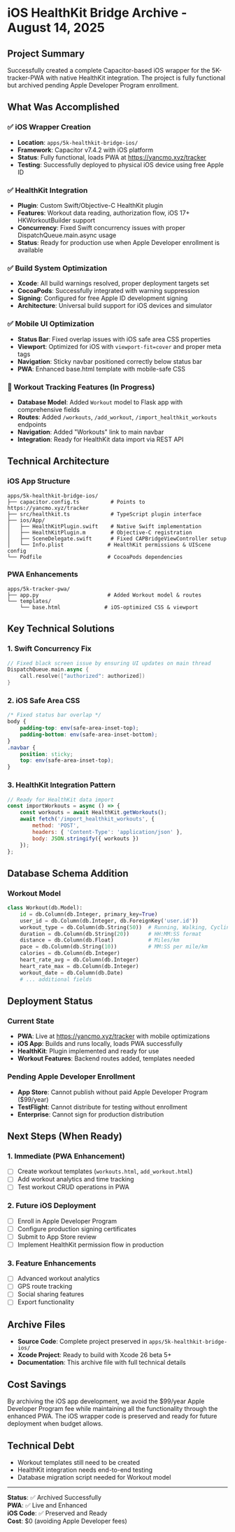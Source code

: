 # iOS HealthKit Bridge Archive - August 14, 2025

## Project Summary
Successfully created a complete Capacitor-based iOS wrapper for the 5K-tracker-PWA with native HealthKit integration. The project is fully functional but archived pending Apple Developer Program enrollment.

## What Was Accomplished

### ✅ iOS Wrapper Creation
- **Location**: `apps/5k-healthkit-bridge-ios/`
- **Framework**: Capacitor v7.4.2 with iOS platform
- **Status**: Fully functional, loads PWA at https://yancmo.xyz/tracker
- **Testing**: Successfully deployed to physical iOS device using free Apple ID

### ✅ HealthKit Integration
- **Plugin**: Custom Swift/Objective-C HealthKit plugin
- **Features**: Workout data reading, authorization flow, iOS 17+ HKWorkoutBuilder support
- **Concurrency**: Fixed Swift concurrency issues with proper DispatchQueue.main.async usage
- **Status**: Ready for production use when Apple Developer enrollment is available

### ✅ Build System Optimization
- **Xcode**: All build warnings resolved, proper deployment targets set
- **CocoaPods**: Successfully integrated with warning suppression
- **Signing**: Configured for free Apple ID development signing
- **Architecture**: Universal build support for iOS devices and simulator

### ✅ Mobile UI Optimization
- **Status Bar**: Fixed overlap issues with iOS safe area CSS properties
- **Viewport**: Optimized for iOS with `viewport-fit=cover` and proper meta tags
- **Navigation**: Sticky navbar positioned correctly below status bar
- **PWA**: Enhanced base.html template with mobile-safe CSS

### 🚧 Workout Tracking Features (In Progress)
- **Database Model**: Added `Workout` model to Flask app with comprehensive fields
- **Routes**: Added `/workouts`, `/add_workout`, `/import_healthkit_workouts` endpoints
- **Navigation**: Added "Workouts" link to main navbar
- **Integration**: Ready for HealthKit data import via REST API

## Technical Architecture

### iOS App Structure
```
apps/5k-healthkit-bridge-ios/
├── capacitor.config.ts          # Points to https://yancmo.xyz/tracker
├── src/healthkit.ts             # TypeScript plugin interface
├── ios/App/
│   ├── HealthKitPlugin.swift    # Native Swift implementation
│   ├── HealthKitPlugin.m        # Objective-C registration
│   ├── SceneDelegate.swift      # Fixed CAPBridgeViewController setup
│   └── Info.plist              # HealthKit permissions & UIScene config
└── Podfile                     # CocoaPods dependencies
```

### PWA Enhancements
```
apps/5k-tracker-pwa/
├── app.py                      # Added Workout model & routes
└── templates/
    └── base.html              # iOS-optimized CSS & viewport
```

## Key Technical Solutions

### 1. Swift Concurrency Fix
```swift
// Fixed black screen issue by ensuring UI updates on main thread
DispatchQueue.main.async {
    call.resolve(["authorized": authorized])
}
```

### 2. iOS Safe Area CSS
```css
/* Fixed status bar overlap */
body {
    padding-top: env(safe-area-inset-top);
    padding-bottom: env(safe-area-inset-bottom);
}
.navbar {
    position: sticky;
    top: env(safe-area-inset-top);
}
```

### 3. HealthKit Integration Pattern
```javascript
// Ready for HealthKit data import
const importWorkouts = async () => {
    const workouts = await HealthKit.getWorkouts();
    await fetch('/import_healthkit_workouts', {
        method: 'POST',
        headers: { 'Content-Type': 'application/json' },
        body: JSON.stringify({ workouts })
    });
};
```

## Database Schema Addition

### Workout Model
```python
class Workout(db.Model):
    id = db.Column(db.Integer, primary_key=True)
    user_id = db.Column(db.Integer, db.ForeignKey('user.id'))
    workout_type = db.Column(db.String(50))  # Running, Walking, Cycling
    duration = db.Column(db.String(20))      # HH:MM:SS format
    distance = db.Column(db.Float)           # Miles/km
    pace = db.Column(db.String(10))          # MM:SS per mile/km
    calories = db.Column(db.Integer)
    heart_rate_avg = db.Column(db.Integer)
    heart_rate_max = db.Column(db.Integer)
    workout_date = db.Column(db.Date)
    # ... additional fields
```

## Deployment Status

### Current State
- **PWA**: Live at https://yancmo.xyz/tracker with mobile optimizations
- **iOS App**: Builds and runs locally, loads PWA successfully
- **HealthKit**: Plugin implemented and ready for use
- **Workout Features**: Backend routes added, templates needed

### Pending Apple Developer Enrollment
- **App Store**: Cannot publish without paid Apple Developer Program ($99/year)
- **TestFlight**: Cannot distribute for testing without enrollment
- **Enterprise**: Cannot sign for production distribution

## Next Steps (When Ready)

### 1. Immediate (PWA Enhancement)
- [ ] Create workout templates (`workouts.html`, `add_workout.html`)
- [ ] Add workout analytics and time tracking
- [ ] Test workout CRUD operations in PWA

### 2. Future iOS Deployment
- [ ] Enroll in Apple Developer Program
- [ ] Configure production signing certificates
- [ ] Submit to App Store review
- [ ] Implement HealthKit permission flow in production

### 3. Feature Enhancements
- [ ] Advanced workout analytics
- [ ] GPS route tracking
- [ ] Social sharing features
- [ ] Export functionality

## Archive Files
- **Source Code**: Complete project preserved in `apps/5k-healthkit-bridge-ios/`
- **Xcode Project**: Ready to build with Xcode 26 beta 5+
- **Documentation**: This archive file with full technical details

## Cost Savings
By archiving the iOS app development, we avoid the $99/year Apple Developer Program fee while maintaining all the functionality through the enhanced PWA. The iOS wrapper code is preserved and ready for future deployment when budget allows.

## Technical Debt
- Workout templates still need to be created
- HealthKit integration needs end-to-end testing
- Database migration script needed for Workout model

---

**Status**: ✅ Archived Successfully  
**PWA**: ✅ Live and Enhanced  
**iOS Code**: ✅ Preserved and Ready  
**Cost**: $0 (avoiding Apple Developer fees)
